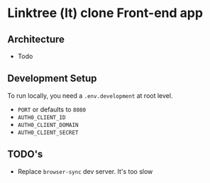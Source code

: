 # Linktree (lt) clone Front-end app

## Architecture

- Todo

## Development Setup

To run locally, you need a `.env.development` at root level.

- `PORT` or defaults to `8080`
- `AUTH0_CLIENT_ID`
- `AUTH0_CLIENT_DOMAIN`
- `AUTH0_CLIENT_SECRET`

## TODO's

- Replace `browser-sync` dev server. It's too slow
